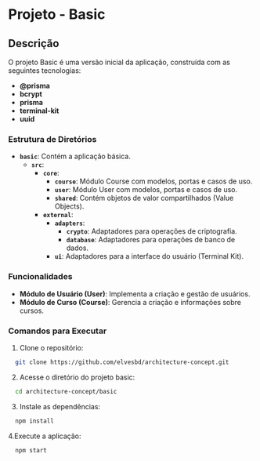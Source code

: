 # Projeto - Basic

## Descrição

O projeto Basic é uma versão inicial da aplicação, construída com as seguintes tecnologias:

- **@prisma**
- **bcrypt**
- **prisma**
- **terminal-kit**
- **uuid**

### Estrutura de Diretórios

- **`basic`**: Contém a aplicação básica.
  - **`src`**:
    - **`core`**:
      - **`course`**: Módulo Course com modelos, portas e casos de uso.
      - **`user`**: Módulo User com modelos, portas e casos de uso.
      - **`shared`**: Contém objetos de valor compartilhados (Value Objects).
    - **`external`**:
      - **`adapters`**:
        - **`crypto`**: Adaptadores para operações de criptografia.
        - **`database`**: Adaptadores para operações de banco de dados.
      - **`ui`**: Adaptadores para a interface do usuário (Terminal Kit).

### Funcionalidades

- **Módulo de Usuário (User)**: Implementa a criação e gestão de usuários.
- **Módulo de Curso (Course)**: Gerencia a criação e informações sobre cursos.

### Comandos para Executar

1. Clone o repositório:

```bash
  git clone https://github.com/elvesbd/architecture-concept.git
```

2. Acesse o diretório do projeto basic:

```bash
  cd architecture-concept/basic
```

3. Instale as dependências:

```bash
  npm install
```

4.Execute a aplicação:

```bash
  npm start
```
